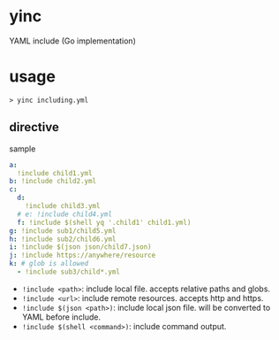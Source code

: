 # yinc

YAML include (Go implementation)

# usage

```shell
> yinc including.yml
```

## directive

sample

```yaml
a:
  !include child1.yml
b: !include child2.yml
c:
  d:
    !include child3.yml
  # e: !include child4.yml
  f: !include $(shell yq '.child1' child1.yml)
g: !include sub1/child5.yml
h: !include sub2/child6.yml
i: !include $(json json/child7.json)
j: !include https://anywhere/resource
k: # glob is allowed
  - !include sub3/child*.yml
```

- `!include <path>`: include local file. accepts relative paths and globs.
- `!include <url>`: include remote resources. accepts http and https.
- `!include $(json <path>)`: include local json file. will be converted to YAML before include.
- `!include $(shell <command>)`: include command output.
